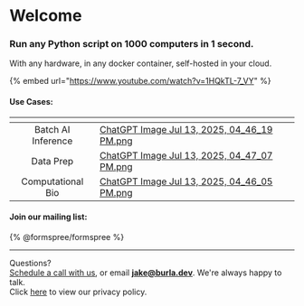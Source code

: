 # Welcome

### Run any Python script on 1000 computers in 1 second.

With any hardware, in any docker container, self-hosted in your cloud.

{% embed url="https://www.youtube.com/watch?v=1HQkTL-7_VY" %}

#### Use Cases:

<table data-view="cards"><thead><tr><th align="center"></th><th data-hidden data-card-cover data-type="files"></th></tr></thead><tbody><tr><td align="center">Batch AI Inference</td><td><a href=".gitbook/assets/ChatGPT Image Jul 13, 2025, 04_46_19 PM.png">ChatGPT Image Jul 13, 2025, 04_46_19 PM.png</a></td></tr><tr><td align="center">Data Prep</td><td><a href=".gitbook/assets/ChatGPT Image Jul 13, 2025, 04_47_07 PM.png">ChatGPT Image Jul 13, 2025, 04_47_07 PM.png</a></td></tr><tr><td align="center">Computational Bio</td><td><a href=".gitbook/assets/ChatGPT Image Jul 13, 2025, 04_46_05 PM.png">ChatGPT Image Jul 13, 2025, 04_46_05 PM.png</a></td></tr></tbody></table>

#### Join our mailing list:

{% @formspree/formspree %}





***

Questions?\
[Schedule a call with us](http://cal.com/jakez/burla), or email **jake@burla.dev**. We're always happy to talk.\
Click [here](https://docs.burla.dev/privacy-policy) to view our privacy policy.



